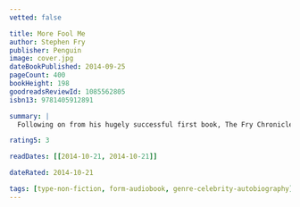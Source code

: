 ```yaml
---
vetted: false

title: More Fool Me
author: Stephen Fry
publisher: Penguin
image: cover.jpg
dateBookPublished: 2014-09-25
pageCount: 400
bookHeight: 198
goodreadsReviewId: 1085562805
isbn13: 9781405912891

summary: |
  Following on from his hugely successful first book, The Fry Chronicles, comes the second chapter in Stephen Fry's life. This unabridged, downloadable audiobook edition of More Fool Me is read by Stephen Fry himself.

rating5: 3

readDates: [[2014-10-21, 2014-10-21]]

dateRated: 2014-10-21

tags: [type-non-fiction, form-audiobook, genre-celebrity-autobiography]
---
```

